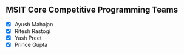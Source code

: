 ## MSIT Core Competitive Programming Teams
- [x] Ayush Mahajan  
- [x] Ritesh Rastogi
- [x] Yash Preet
- [x] Prince Gupta
